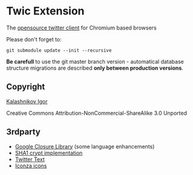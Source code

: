 # Twic Extension

The [opensource twitter client](https://chrome.google.com/webstore/detail/hglcekhnfbahipbmdceknefmpncbpikg) for Chromium based browsers

Please don't forget to:

    git submodule update --init --recursive

**Be carefull** to use the git master branch version - automatical database structure migrations are described **only between production versions**.

## Copyright

[Kalashnikov Igor](mailto:igor.kalashnikov@gmail.com)

Creative Commons Attribution-NonCommercial-ShareAlike 3.0 Unported

## 3rdparty

* [Google Closure Library](http://code.google.com/closure/library/) (some language enhancements)
* [SHA1 crypt implementation](http://pajhome.org.uk/crypt/md5)
* [Twitter Text](https://github.com/twitter/twitter-text-js)
* [Iconza icons](http://www.iconza.com/)
